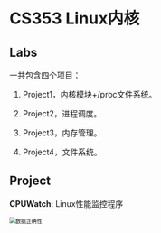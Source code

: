 # CS353 Linux内核

## Labs

一共包含四个项目：

1. Project1，内核模块+/proc文件系统。 

2. Project2，进程调度。
3. Project3，内存管理。
4. Project4，文件系统。

## Project

**CPUWatch**: Linux性能监控程序

<img src="https://michael-picgo.obs.cn-east-3.myhuaweicloud.com/%E6%95%B0%E6%8D%AE%E6%AD%A3%E7%A1%AE%E6%80%A7.png" alt="数据正确性" style="zoom: 67%;" />
